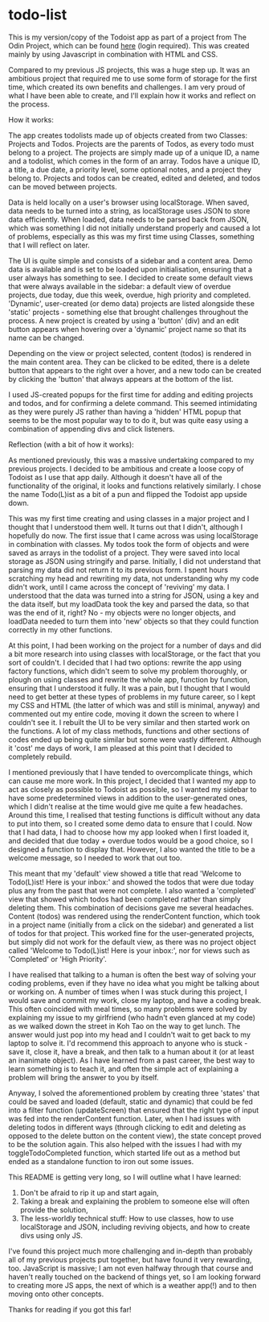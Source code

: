 # todo-list

This is my version/copy of the Todoist app as part of a project from The Odin Project, which can be found [here](https://www.theodinproject.com/lessons/node-path-javascript-todo-list#project-solution) (login required). This was created mainly by using Javascript in combination with HTML and CSS.

Compared to my previous JS projects, this was a huge step up. It was an ambitious project that required me to use some form of storage for the first time, which created its own benefits and challenges. I am very proud of what I have been able to create, and I'll explain how it works and reflect on the process.

How it works:

The app creates todolists made up of objects created from two Classes: Projects and Todos. Projects are the parents of Todos, as every todo must belong to a project. The projects are simply made up of a unique ID, a name and a todolist, which comes in the form of an array. Todos have a unique ID, a title, a due date, a priority level, some optional notes, and a project they belong to. Projects and todos can be created, edited and deleted, and todos can be moved between projects.

Data is held locally on a user's browser using localStorage. When saved, data needs to be turned into a string, as localStorage uses JSON to store data efficiently. When loaded, data needs to be parsed back from JSON, which was something I did not initially understand properly and caused a lot of problems, especially as this was my first time using Classes, something that I will reflect on later.

The UI is quite simple and consists of a sidebar and a content area. Demo data is available and is set to be loaded upon initialisation, ensuring that a user always has something to see. I decided to create some default views that were always available in the sidebar: a default view of overdue projects, due today, due this week, overdue, high priority and completed. 'Dynamic', user-created (or demo data) projects are listed alongside these 'static' projects - something else that brought challenges throughout the process. A new project is created by using a 'button' (div) and an edit button appears when hovering over a 'dynamic' project name so that its name can be changed.

Depending on the view or project selected, content (todos) is rendered in the main content area. They can be clicked to be edited, there is a delete button that appears to the right over a hover, and a new todo can be created by clicking the 'button' that always appears at the bottom of the list.

I used JS-created popups for the first time for adding and editing projects and todos, and for confirming a delete command. This seemed intimidating as they were purely JS rather than having a 'hidden' HTML popup that seems to be the most popular way to to do it, but was quite easy using a combination of appending divs and click listeners.

Reflection (with a bit of how it works):

As mentioned previously, this was a massive undertaking compared to my previous projects. I decided to be ambitious and create a loose copy of Todoist as I use that app daily. Although it doesn't have all of the functionality of the original, it looks and functions relatively similarly. I chose the name Todo(L)ist as a bit of a pun and flipped the Todoist app upside down.

This was my first time creating and using classes in a major project and I thought that I understood them well. It turns out that I didn't, although I hopefully do now. The first issue that I came across was using localStorage in combination with classes. My todos took the form of objects and were saved as arrays in the todolist of a project. They were saved into local storage as JSON using stringify and parse. Initially, I did not understand that parsing my data did not return it to its previous form. I spent hours scratching my head and rewriting my data, not understanding why my code didn't work, until I came across the concept of 'reviving' my data. I understood that the data was turned into a string for JSON, using a key and the data itself, but my loadData took the key and parsed the data, so that was the end of it, right? No - my objects were no longer objects, and loadData needed to turn them into 'new' objects so that they could function correctly in my other functions.

At this point, I had been working on the project for a number of days and did a bit more research into using classes with localStorage, or the fact that you sort of couldn't. I decided that I had two options: rewrite the app using factory functions, which didn't seem to solve my problem thoroughly, or plough on using classes and rewrite the whole app, function by function, ensuring that I understood it fully. It was a pain, but I thought that I would need to get better at these types of problems in my future career, so I kept my CSS and HTML (the latter of which was and still is minimal, anyway) and commented out my entire code, moving it down the screen to where I couldn't see it. I rebuilt the UI to be very similar and then started work on the functions. A lot of my class methods, functions and other sections of codes ended up being quite similar but some were vastly different. Although it 'cost' me days of work, I am pleased at this point that I decided to completely rebuild.

I mentioned previously that I have tended to overcomplicate things, which can cause me more work. In this project, I decided that I wanted my app to act as closely as possible to Todoist as possible, so I wanted my sidebar to have some predetermined views in addition to the user-generated ones, which I didn't realise at the time would give me quite a few headaches. Around this time, I realised that testing functions is difficult without any data to put into them, so I created some demo data to ensure that I could. Now that I had data, I had to choose how my app looked when I first loaded it, and decided that due today + overdue todos would be a good choice, so I designed a function to display that. However, I also wanted the title to be a welcome message, so I needed to work that out too.

This meant that my 'default' view showed a title that read 'Welcome to Todo(L)ist! Here is your inbox:' and showed the todos that were due today plus any from the past that were not complete. I also wanted a 'completed' view that showed which todos had been completed rather than simply deleting them. This combination of decisions gave me several headaches. Content (todos) was rendered using the renderContent function, which took in a project name (initially from a click on the sidebar) and generated a list of todos for that project. This worked fine for the user-generated projects, but simply did not work for the default view, as there was no project object called 'Welcome to Todo(L)ist! Here is your inbox:', nor for views such as 'Completed' or 'High Priority'.

I have realised that talking to a human is often the best way of solving your coding problems, even if they have no idea what you might be talking about or working on. A number of times when I was stuck during this project, I would save and commit my work, close my laptop, and have a coding break. This often coincided with meal times, so many problems were solved by explaining my issue to my girlfriend (who hadn't even glanced at my code) as we walked down the street in Koh Tao on the way to get lunch. The answer would just pop into my head and I couldn't wait to get back to my laptop to solve it. I'd recommend this approach to anyone who is stuck - save it, close it, have a break, and then talk to a human about it (or at least an inanimate object). As I have learned from a past career, the best way to learn something is to teach it, and often the simple act of explaining a problem will bring the answer to you by itself.

Anyway, I solved the aforementioned problem by creating three 'states' that could be saved and loaded (default, static and dynamic) that could be fed into a filter function (updateScreen) that ensured that the right type of input was fed into the renderContent function. Later, when I had issues with deleting todos in different ways (through clicking to edit and deleting as opposed to the delete button on the content view), the state concept proved to be the solution again. This also helped with the issues I had with my toggleTodoCompleted function, which started life out as a method but ended as a standalone function to iron out some issues.

This README is getting very long, so I will outline what I have learned:

1. Don't be afraid to rip it up and start again,
2. Taking a break and explaining the problem to someone else will often provide the solution,
3. The less-worldly technical stuff: How to use classes, how to use localStorage and JSON, including reviving objects, and how to create divs using only JS.

I've found this project much more challenging and in-depth than probably all of my previous projects put together, but have found it very rewarding, too. JavaScript is massive; I am not even halfway through that course and haven't really touched on the backend of things yet, so I am looking forward to creating more JS apps, the next of which is a weather app(!) and to then moving onto other concepts.

Thanks for reading if you got this far!
